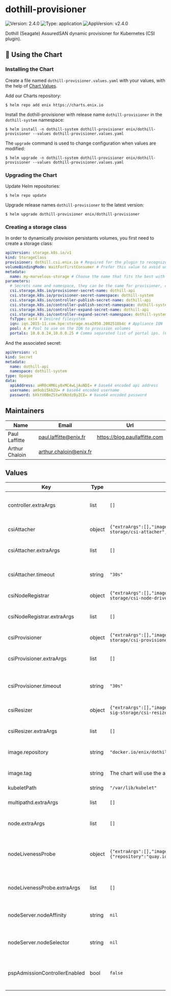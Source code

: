 # dothill-provisioner

![Version: 2.4.0](https://img.shields.io/badge/Version-2.4.0-informational?style=flat-square) ![Type: application](https://img.shields.io/badge/Type-application-informational?style=flat-square) ![AppVersion: v2.4.0](https://img.shields.io/badge/AppVersion-v2.4.0-informational?style=flat-square)

Dothill (Seagate) AssuredSAN dynamic provisioner for Kubernetes (CSI plugin).

## 📜 Using the Chart

### Installing the Chart

Create a file named `dothill-provisioner.values.yaml` with your values, with the help of [Chart Values](#values).

Add our Charts repository:
```
$ helm repo add enix https://charts.enix.io
```

Install the dothill-provisioner with release name `dothill-provisioner` in the `dothill-system` namespace:
```
$ helm install -n dothill-system dothill-provisioner enix/dothill-provisioner --values dothill-provisioner.values.yaml
```

The `upgrade` command is used to change configuration when values are modified:
```
$ helm upgrade -n dothill-system dothill-provisioner enix/dothill-provisioner --values dothill-provisioner.values.yaml
```

### Upgrading the Chart

Update Helm repositories:
```
$ helm repo update
```

Upgrade release names `dothill-provisioner` to the latest version:
```
$ helm upgrade dothill-provisioner enix/dothill-provisioner
```

### Creating a storage class

In order to dynamically provision persistants volumes, you first need to create a storage class:

```yaml
apiVersion: storage.k8s.io/v1
kind: StorageClass
provisioner: dothill.csi.enix.io # Required for the plugin to recognize this storage class as handled by itself.
volumeBindingMode: WaitForFirstConsumer # Prefer this value to avoid unschedulable pods (https://kubernetes.io/docs/concepts/storage/storage-classes/#volume-binding-mode)
metadata:
  name: my-marvelous-storage # Choose the name that fits the best with your StorageClass.
parameters:
  # Secrets name and namespace, they can be the same for provisioner, controller-publish and controller-expand sections.
  csi.storage.k8s.io/provisioner-secret-name: dothill-api
  csi.storage.k8s.io/provisioner-secret-namespace: dothill-system
  csi.storage.k8s.io/controller-publish-secret-name: dothill-api
  csi.storage.k8s.io/controller-publish-secret-namespace: dothill-system
  csi.storage.k8s.io/controller-expand-secret-name: dothill-api
  csi.storage.k8s.io/controller-expand-secret-namespace: dothill-system
  fsType: ext4 # Desired filesystem
  iqn: iqn.2015-11.com.hpe:storage.msa2050.2002518b4c # Appliance IQN
  pool: A # Pool to use on the IQN to provision volumes
  portals: 10.0.0.24,10.0.0.25 # Comma separated list of portal ips. (One per controller should be enough).
```

And the associated secret:

```yaml
apiVersion: v1
kind: Secret
metadata:
  name: dothill-api
  namespace: dothill-system
type: Opaque
data:
  apiAddress: aHR0cHM6Ly8xMC4wLjAuNDI= # base64 encoded api address
  username: am9obi5kb2U= # base64 encoded username
  password: bXktU0BmZStwYXNzdzByZCE= # base64 encoded password
```

## Maintainers

| Name | Email | Url |
| ---- | ------ | --- |
| Paul Laffitte | paul.laffitte@enix.fr | https://blog.paullaffitte.com |
| Arthur Chaloin | arthur.chaloin@enix.fr |  |

## Values

| Key | Type | Default | Description |
|-----|------|---------|-------------|
| controller.extraArgs | list | `[]` | Extra arguments for dothill-controller container |
| csiAttacher | object | `{"extraArgs":[],"image":{"repository":"k8s.gcr.io/sig-storage/csi-attacher","tag":"v2.2.1"},"timeout":"30s"}` | Controller sidecar for attachment handling |
| csiAttacher.extraArgs | list | `[]` | Extra arguments for csi-attacher controller sidecar |
| csiAttacher.timeout | string | `"30s"` | Timeout for gRPC calls from the csi-attacher to the controller |
| csiNodeRegistrar | object | `{"extraArgs":[],"image":{"repository":"k8s.gcr.io/sig-storage/csi-node-driver-registrar","tag":"v2.1.0"}}` | Node sidecar for plugin registration |
| csiNodeRegistrar.extraArgs | list | `[]` | Extra arguments for csi-node-registrar node sidecar |
| csiProvisioner | object | `{"extraArgs":[],"image":{"repository":"k8s.gcr.io/sig-storage/csi-provisioner","tag":"v2.1.0"},"timeout":"30s"}` | Controller sidecar for provisionning |
| csiProvisioner.extraArgs | list | `[]` | Extra arguments for csi-provisioner controller sidecar |
| csiProvisioner.timeout | string | `"30s"` | Timeout for gRPC calls from the csi-provisioner to the controller |
| csiResizer | object | `{"extraArgs":[],"image":{"repository":"gcr.io/k8s-staging-sig-storage/csi-resizer","tag":"v1.1.0"}}` | Controller sidecar for volume expansion |
| csiResizer.extraArgs | list | `[]` | Extra arguments for csi-resizer controller sidecar |
| image.repository | string | `"docker.io/enix/dothill-provisioner"` | Docker repository to use for nodes and controller |
| image.tag | string | The chart will use the appVersion value by default if not given. | Tag to use for nodes and controller |
| kubeletPath | string | `"/var/lib/kubelet"` | Path to kubelet |
| multipathd.extraArgs | list | `[]` | Extra arguments for multipathd containers |
| node.extraArgs | list | `[]` | Extra arguments for dothill-node containers |
| nodeLivenessProbe | object | `{"extraArgs":[],"image":{"repository":"quay.io/k8scsi/livenessprobe","tag":"v2.2.0"}}` | Container that convert CSI liveness probe to kubernetes liveness/readiness probe |
| nodeLivenessProbe.extraArgs | list | `[]` | Extra arguments for the node's liveness probe containers |
| nodeServer.nodeAffinity | string | `nil` | Kubernetes nodeAffinity field for dothill-node-server Pod |
| nodeServer.nodeSelector | string | `nil` | Kubernetes nodeSelector field for dothill-node-server Pod |
| pspAdmissionControllerEnabled | bool | `false` | Wether psp admission controller has been enabled in the cluster or not |
